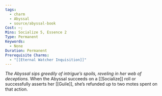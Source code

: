```yaml
---
tags:
  - charm
  - Abyssal
  - source/abyssal-book
Cost: —; 
Mins: Socialize 5, Essence 2
Type: Permanent
Keywords:
  - None
Duration: Permanent
Prerequisite Charms:
  - "[[Eternal Watcher Inquisition]]"
---
```

*The Abyssal sips greedily of intrigue’s spoils, reveling in her web of deceptions.*
When the Abyssal succeeds on a [[Socialize]] roll or successfully asserts her [[Guile]], she’s refunded up to two motes spent on that action.